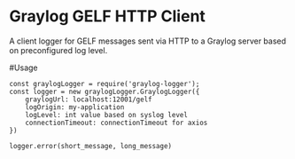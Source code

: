 # Graylog GELF HTTP Client

A client logger for GELF messages sent via HTTP to a Graylog server based on preconfigured log level.

#Usage 

```
const graylogLogger = require('graylog-logger');
const logger = new graylogLogger.GraylogLogger({
    graylogUrl: localhost:12001/gelf 
    logOrigin: my-application
    logLevel: int value based on syslog level
    connectionTimeout: connectionTimeout for axios
})

logger.error(short_message, long_message)
```